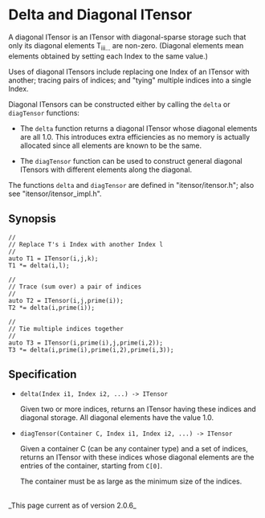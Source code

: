 # Delta and Diagonal ITensor

A diagonal ITensor is an ITensor with diagonal-sparse storage such that only its
diagonal elements T<sub>iii...</sub> are non-zero. (Diagonal elements mean
elements obtained by setting each Index to the same value.)

Uses of diagonal ITensors include replacing one Index of an ITensor with 
another; tracing pairs of indices; and "tying" multiple indices into a single Index.

Diagonal ITensors can be constructed either by calling the `delta` or `diagTensor`
functions:

* The `delta` function returns a diagonal ITensor whose diagonal elements
  are all 1.0. This introduces extra efficiencies as no memory is actually allocated
  since all elements are known to be the same.

* The `diagTensor` function can be used to construct general diagonal ITensors
  with different elements along the diagonal.


The functions `delta` and `diagTensor` are defined in "itensor/itensor.h"; also
see "itensor/itensor_impl.h".

## Synopsis


    //
    // Replace T's i Index with another Index l
    //
    auto T1 = ITensor(i,j,k);
    T1 *= delta(i,l);

    //
    // Trace (sum over) a pair of indices
    //
    auto T2 = ITensor(i,j,prime(i));
    T2 *= delta(i,prime(i));

    //
    // Tie multiple indices together
    //
    auto T3 = ITensor(i,prime(i),j,prime(i,2));
    T3 *= delta(i,prime(i),prime(i,2),prime(i,3));


## Specification

* `delta(Index i1, Index i2, ...) -> ITensor`

  Given two or more indices, returns an ITensor having these indices and diagonal
  storage. All diagonal elements have the value 1.0.

* `diagTensor(Container C, Index i1, Index i2, ...) -> ITensor`

  Given a container C (can be any container type) and a set of indices, 
  returns an ITensor with these indices whose diagonal elements are the entries
  of the container, starting from `C[0]`.

  The container must be as large as the minimum size of the indices.


<br/>
_This page current as of version 2.0.6_
